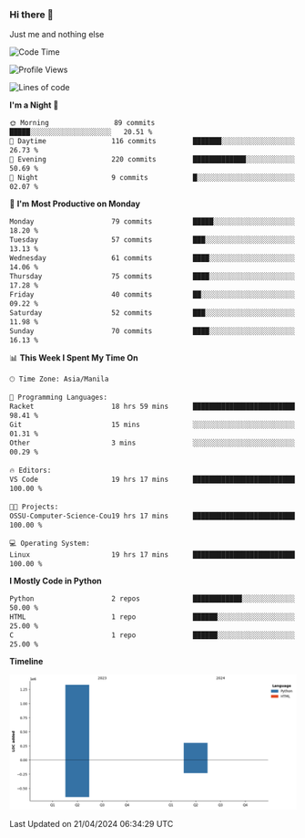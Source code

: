 ### Hi there 👋

Just me and nothing else


<!--START_SECTION:waka-->
![Code Time](http://img.shields.io/badge/Code%20Time-158%20hrs%2015%20mins-blue)

![Profile Views](http://img.shields.io/badge/Profile%20Views-18-blue)

![Lines of code](https://img.shields.io/badge/From%20Hello%20World%20I%27ve%20Written-1.6%20million%20lines%20of%20code-blue)

**I'm a Night 🦉** 

```text
🌞 Morning                89 commits          █████░░░░░░░░░░░░░░░░░░░░   20.51 % 
🌆 Daytime                116 commits         ███████░░░░░░░░░░░░░░░░░░   26.73 % 
🌃 Evening                220 commits         █████████████░░░░░░░░░░░░   50.69 % 
🌙 Night                  9 commits           █░░░░░░░░░░░░░░░░░░░░░░░░   02.07 % 
```
📅 **I'm Most Productive on Monday** 

```text
Monday                   79 commits          █████░░░░░░░░░░░░░░░░░░░░   18.20 % 
Tuesday                  57 commits          ███░░░░░░░░░░░░░░░░░░░░░░   13.13 % 
Wednesday                61 commits          ████░░░░░░░░░░░░░░░░░░░░░   14.06 % 
Thursday                 75 commits          ████░░░░░░░░░░░░░░░░░░░░░   17.28 % 
Friday                   40 commits          ██░░░░░░░░░░░░░░░░░░░░░░░   09.22 % 
Saturday                 52 commits          ███░░░░░░░░░░░░░░░░░░░░░░   11.98 % 
Sunday                   70 commits          ████░░░░░░░░░░░░░░░░░░░░░   16.13 % 
```


📊 **This Week I Spent My Time On** 

```text
🕑︎ Time Zone: Asia/Manila

💬 Programming Languages: 
Racket                   18 hrs 59 mins      █████████████████████████   98.41 % 
Git                      15 mins             ░░░░░░░░░░░░░░░░░░░░░░░░░   01.31 % 
Other                    3 mins              ░░░░░░░░░░░░░░░░░░░░░░░░░   00.29 % 

🔥 Editors: 
VS Code                  19 hrs 17 mins      █████████████████████████   100.00 % 

🐱‍💻 Projects: 
OSSU-Computer-Science-Cou19 hrs 17 mins      █████████████████████████   100.00 % 

💻 Operating System: 
Linux                    19 hrs 17 mins      █████████████████████████   100.00 % 
```

**I Mostly Code in Python** 

```text
Python                   2 repos             ████████████░░░░░░░░░░░░░   50.00 % 
HTML                     1 repo              ██████░░░░░░░░░░░░░░░░░░░   25.00 % 
C                        1 repo              ██████░░░░░░░░░░░░░░░░░░░   25.00 % 
```



**Timeline**

![Lines of Code chart](https://raw.githubusercontent.com/brutist/brutist/main/assets/bar_graph.png)


 Last Updated on 21/04/2024 06:34:29 UTC
<!--END_SECTION:waka-->
